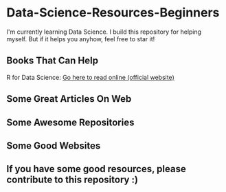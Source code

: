 # Data-Science-Resources-Beginners
I'm currently learning Data Science. I build this repository for helping myself. But if it helps you anyhow, feel free to star it!


## Books That Can Help
R for Data Science: [Go here to read online (official website)](https://r4ds.had.co.nz/index.html)

## Some Great Articles On Web


## Some Awesome Repositories


## Some Good Websites


## If you have some good resources, please contribute to this repository :)


<!--  
Add these: https://github.com/datastacktv/data-engineer-roadmap :  add some of their files
https://datastack.tv/
github.com/therealsreehari/Learn-Datascience-For-Free
-->

